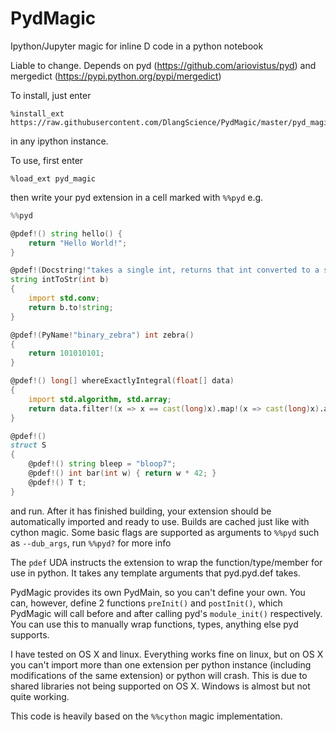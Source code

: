 # PydMagic
Ipython/Jupyter magic for inline D code in a python notebook

Liable to change. Depends on pyd (https://github.com/ariovistus/pyd) and mergedict (https://pypi.python.org/pypi/mergedict)

To install, just enter
```
%install_ext https://raw.githubusercontent.com/DlangScience/PydMagic/master/pyd_magic.py
```
in any ipython instance.

To use, first enter
```
%load_ext pyd_magic
```

then write your pyd extension in a cell marked with ```%%pyd``` e.g.

```D
%%pyd

@pdef!() string hello() {
    return "Hello World!";
}

@pdef!(Docstring!"takes a single int, returns that int converted to a string")
string intToStr(int b)
{
    import std.conv;
    return b.to!string;
}

@pdef!(PyName!"binary_zebra") int zebra()
{
    return 101010101;
}

@pdef!() long[] whereExactlyIntegral(float[] data)
{
    import std.algorithm, std.array;
    return data.filter!(x => x == cast(long)x).map!(x => cast(long)x).array;
}

@pdef!()
struct S
{
    @pdef!() string bleep = "bloop7";
    @pdef!() int bar(int w) { return w * 42; }
    @pdef!() T t;
}
```
and run. After it has finished building, your extension should be automatically imported and ready to use. Builds are cached just like with cython magic. Some basic flags are supported as arguments to ```%%pyd``` such as ```--dub_args```, run ```%%pyd?``` for more info

The ```pdef``` UDA instructs the extension to wrap the function/type/member for use in python. It takes any template arguments that pyd.pyd.def takes.

PydMagic provides its own PydMain, so you can't define your own. You can, however, define 2 functions ```preInit()``` and ```postInit()```, which PydMagic will call before and after calling pyd's ```module_init()``` respectively. You can use this to manually wrap functions, types, anything else pyd supports.

I have tested on OS X and linux. Everything works fine on linux, but on OS X you can't import more than one extension per python instance (including modifications of the same extension) or python will crash. This is due to shared libraries not being supported on OS X. Windows is almost but not quite working.

This code is heavily based on the ```%%cython``` magic implementation.
